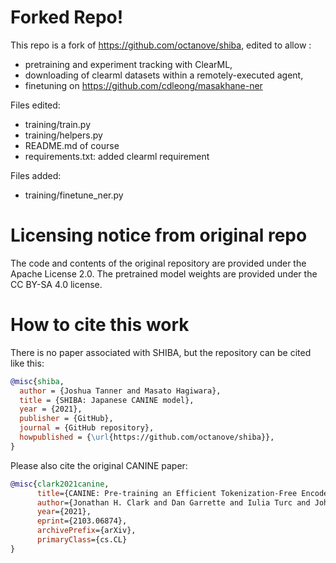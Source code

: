 # Forked Repo!

This repo is a fork of https://github.com/octanove/shiba, edited to allow :
* pretraining and experiment tracking with ClearML, 
* downloading of clearml datasets within a remotely-executed agent, 
* finetuning on https://github.com/cdleong/masakhane-ner 

Files edited: 
* training/train.py
* training/helpers.py
* README.md of course
* requirements.txt: added clearml requirement

Files added: 
* training/finetune_ner.py


# Licensing notice from original repo

The code and contents of the original repository are provided under the Apache License 2.0. The pretrained model weights are provided under the CC BY-SA 4.0 license. 

# How to cite this work

There is no paper associated with SHIBA, but the repository can be cited like this:

```bibtex
@misc{shiba,
  author = {Joshua Tanner and Masato Hagiwara},
  title = {SHIBA: Japanese CANINE model},
  year = {2021},
  publisher = {GitHub},
  journal = {GitHub repository},
  howpublished = {\url{https://github.com/octanove/shiba}},
}
```

Please also cite the original CANINE paper:
```bibtex
@misc{clark2021canine,
      title={CANINE: Pre-training an Efficient Tokenization-Free Encoder for Language Representation}, 
      author={Jonathan H. Clark and Dan Garrette and Iulia Turc and John Wieting},
      year={2021},
      eprint={2103.06874},
      archivePrefix={arXiv},
      primaryClass={cs.CL}
}
```
